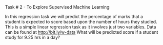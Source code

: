 Task # 2 - To Explore Supervised Machine Learning

In this regression task we will predict the percentage of marks that a student is expected to score based upon the number of hours they studied. This is a simple linear regression task as it involves just two variables. Data can be found at http://bit.ly/w-data
What will be predicted score if a student study for 9.25 hrs in a day?
